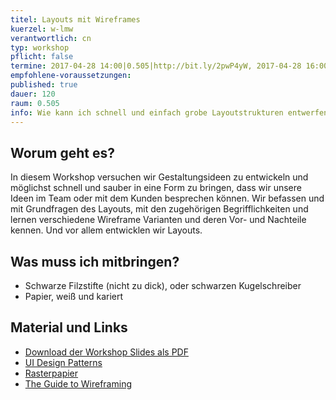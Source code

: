```yaml
---
titel: Layouts mit Wireframes
kuerzel: w-lmw
verantwortlich: cn
typ: workshop
pflicht: false
termine: 2017-04-28 14:00|0.505|http://bit.ly/2pwP4yW, 2017-04-28 16:00|0.505|http://bit.ly/2oJaeWK, 2017-05-04 16:00|0.505|http://bit.ly/2pfoGqt, 2017-05-05 11:00|0.505|http://bit.ly/2pfy1i8
empfohlene-voraussetzungen:
published: true
dauer: 120
raum: 0.505
info: Wie kann ich schnell und einfach grobe Layoutstrukturen entwerfen und testen?
---
```


## Worum geht es?

In diesem Workshop versuchen wir Gestaltungsideen zu entwickeln und möglichst schnell und sauber in eine Form zu bringen, dass wir unsere Ideen im Team oder mit dem Kunden besprechen können. Wir befassen und mit Grundfragen des Layouts, mit den zugehörigen Begrifflichkeiten und lernen verschiedene Wireframe Varianten und deren Vor- und Nachteile kennen. Und vor allem entwicklen wir Layouts.

## Was muss ich mitbringen?

- Schwarze Filzstifte (nicht zu dick), oder schwarzen Kugelschreiber
- Papier, weiß und kariert

## Material und Links
* [Download der Workshop Slides als PDF](../../download/workshop-layout-mit-wireframes/workshop-layout-mit-wireframes.pdf)
* [UI Design Patterns](http://ui-patterns.com/patterns)
* [Rasterpapier](../../download/workshop-layout-mit-wireframes/rasterpapier.zip)
* [The Guide to Wireframing](https://www.uxpin.com/studio/ebooks/guide-to-wireframing/)
